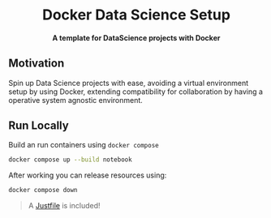 <div>
  <h1 align="center">Docker Data Science Setup</h1>
  <h4 align="center">A template for DataScience projects with Docker</h4>
</div>

## Motivation

Spin up Data Science projects with ease, avoiding a virtual environment
setup by using Docker, extending compatibility for collaboration by having
a operative system agnostic environment.

## Run Locally

Build an run containers using `docker compose`

```bash
docker compose up --build notebook
```

After working you can release resources using:

```bash
docker compose down
```

> A [Justfile][1] is included!

[1]: https://just.systems

